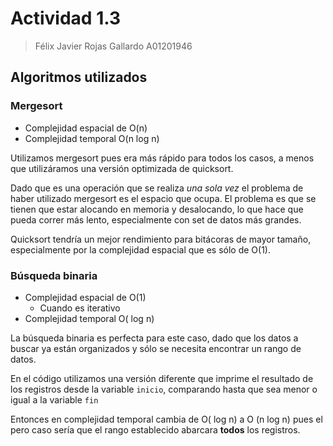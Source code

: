 # Actividad 1.3

> Félix Javier Rojas Gallardo
> A01201946

## Algoritmos utilizados

### Mergesort

- Complejidad espacial de O(n)
- Complejidad temporal O(n log n)

Utilizamos mergesort pues era más rápido para todos los casos, a menos que utilizáramos una versión optimizada de quicksort.

Dado que es una operación que se realiza *una sola vez* el problema de haber utilizado mergesort es el espacio que ocupa. El problema es que se tienen que estar alocando en memoria y desalocando, lo que hace que pueda correr más lento, especialmente con set de datos más grandes.

Quicksort tendría un mejor rendimiento para bitácoras de mayor tamaño, especialmente por la complejidad espacial que es sólo de O(1).

### Búsqueda binaria

- Complejidad espacial de O(1)
  - Cuando es iterativo
- Complejidad temporal O( log n)

La búsqueda binaria es perfecta para este caso, dado que los datos a buscar ya están organizados y sólo se necesita encontrar un rango de datos.

En el código utilizamos una versión diferente que imprime el resultado de los registros desde la variable ``inicio``, comparando hasta que sea menor o igual a la variable `fin`

Entonces en complejidad temporal cambia de O( log n) a O (n log n) pues el pero caso sería que el rango establecido abarcara **todos** los registros.
